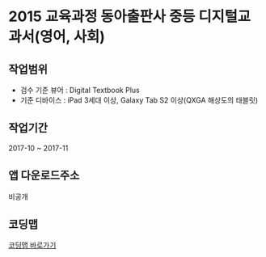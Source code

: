 # 2015 교육과정 동아출판사 중등 디지털교과서(영어, 사회)

## 작업범위

- 검수 기준 뷰어 : Digital Textbook Plus
- 기준 디바이스 : iPad 3세대 이상, Galaxy Tab S2 이상(QXGA 해상도의 태블릿)

## 작업기간

2017-10 ~ 2017-11

## 앱 다운로드주소

비공개

## 코딩맵

[코딩맵 바로가기](https://purymaster.github.io/donga/codingmap.html)
